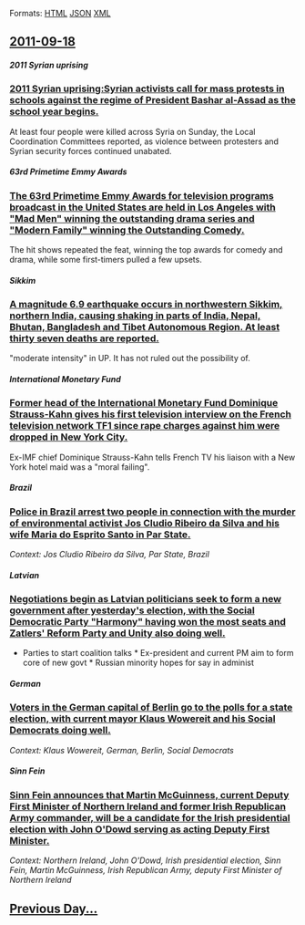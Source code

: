 
Formats: [HTML](2011/09/18/index.html)  [JSON](2011/09/18/index.json)  [XML](2011/09/18/index.xml)  

## [2011-09-18](/news/2011/09/18/index.md)

##### 2011 Syrian uprising
### [2011 Syrian uprising:Syrian activists call for mass protests in schools against the regime of President Bashar al-Assad as the school year begins. ](/news/2011/09/18/2011-syrian-uprising-syrian-activists-call-for-mass-protests-in-schools-against-the-regime-of-president-bashar-al-assad-as-the-school-year-b.md)
At least four people were killed across Syria on Sunday, the Local Coordination Committees reported, as violence between protesters and Syrian security forces continued unabated.

##### 63rd Primetime Emmy Awards
### [The 63rd Primetime Emmy Awards for television programs broadcast in the United States are held in Los Angeles with "Mad Men" winning the outstanding drama series and "Modern Family" winning the Outstanding Comedy. ](/news/2011/09/18/the-63rd-primetime-emmy-awards-for-television-programs-broadcast-in-the-united-states-are-held-in-los-angeles-with-mad-men-winning-the-out.md)
The hit shows repeated the feat, winning the top awards for comedy and drama, while some first-timers pulled a few upsets.

##### Sikkim
### [A magnitude 6.9 earthquake occurs in northwestern Sikkim, northern India, causing shaking in parts of India, Nepal, Bhutan, Bangladesh and Tibet Autonomous Region. At least thirty seven deaths are reported. ](/news/2011/09/18/a-magnitude-6-9-earthquake-occurs-in-northwestern-sikkim-northern-india-causing-shaking-in-parts-of-india-nepal-bhutan-bangladesh-and-t.md)
&quot;moderate intensity&quot; in UP. It has not ruled out the possibility of.

##### International Monetary Fund
### [Former head of the International Monetary Fund Dominique Strauss-Kahn gives his first television interview on the French television network TF1 since rape charges against him were dropped in New York City. ](/news/2011/09/18/former-head-of-the-international-monetary-fund-dominique-strauss-kahn-gives-his-first-television-interview-on-the-french-television-network.md)
Ex-IMF chief Dominique Strauss-Kahn tells French TV his liaison with a New York hotel maid was a &quot;moral failing&quot;.

##### Brazil
### [Police in Brazil arrest two people in connection with the murder of environmental activist Jos Cludio Ribeiro da Silva and his wife Maria do Esprito Santo in Par State. ](/news/2011/09/18/police-in-brazil-arrest-two-people-in-connection-with-the-murder-of-environmental-activist-jose-claudio-ribeiro-da-silva-and-his-wife-maria.md)
_Context: Jos Cludio Ribeiro da Silva, Par State, Brazil_

##### Latvian
### [Negotiations begin as Latvian politicians seek to form a new government after yesterday's election, with the Social Democratic Party "Harmony" having won the most seats and Zatlers' Reform Party and Unity also doing well. ](/news/2011/09/18/negotiations-begin-as-latvian-politicians-seek-to-form-a-new-government-after-yesterday-s-election-with-the-social-democratic-party-harmon.md)
* Parties to start coalition talks * Ex-president and current PM aim to form core of new govt * Russian minority hopes for say in administ

##### German
### [Voters in the German capital of Berlin go to the polls for a state election, with current mayor Klaus Wowereit and his Social Democrats doing well. ](/news/2011/09/18/voters-in-the-german-capital-of-berlin-go-to-the-polls-for-a-state-election-with-current-mayor-klaus-wowereit-and-his-social-democrats-doin.md)
_Context: Klaus Wowereit, German, Berlin, Social Democrats_

##### Sinn Fein
### [Sinn Fein announces that Martin McGuinness, current Deputy First Minister of Northern Ireland and former Irish Republican Army commander, will be a candidate for the Irish presidential election with John O'Dowd serving as acting Deputy First Minister. ](/news/2011/09/18/sinn-fein-announces-that-martin-mcguinness-current-deputy-first-minister-of-northern-ireland-and-former-irish-republican-army-commander-wi.md)
_Context: Northern Ireland, John O'Dowd, Irish presidential election, Sinn Fein, Martin McGuinness, Irish Republican Army, deputy First Minister of Northern Ireland_

## [Previous Day...](/news/2011/09/17/index.md)

